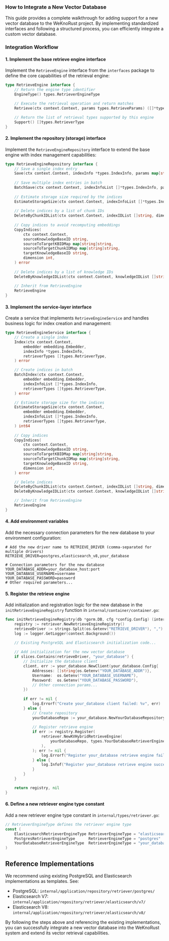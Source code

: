 ### How to Integrate a New Vector Database

This guide provides a complete walkthrough for adding support for a new vector database to the WeKnoRust project. By implementing standardized interfaces and following a structured process, you can efficiently integrate a custom vector database.

### Integration Workflow

#### 1. Implement the base retrieve engine interface
Implement the `RetrieveEngine` interface from the `interfaces` package to define the core capabilities of the retrieval engine:

```go
type RetrieveEngine interface {
    // Return the engine type identifier
    EngineType() types.RetrieverEngineType

    // Execute the retrieval operation and return matches
    Retrieve(ctx context.Context, params types.RetrieveParams) ([]*types.RetrieveResult, error)

    // Return the list of retrieval types supported by this engine
    Support() []types.RetrieverType
}
```

#### 2. Implement the repository (storage) interface
Implement the `RetrieveEngineRepository` interface to extend the base engine with index management capabilities:

```go
type RetrieveEngineRepository interface {
    // Save a single index entry
    Save(ctx context.Context, indexInfo *types.IndexInfo, params map[string]any) error
    
    // Save multiple index entries in batch
    BatchSave(ctx context.Context, indexInfoList []*types.IndexInfo, params map[string]any) error
    
    // Estimate storage size required by the indices
    EstimateStorageSize(ctx context.Context, indexInfoList []*types.IndexInfo, params map[string]any) int64
    
    // Delete indices by a list of chunk IDs
    DeleteByChunkIDList(ctx context.Context, indexIDList []string, dimension int) error
    
    // Copy indices to avoid recomputing embeddings
    CopyIndices(
        ctx context.Context,
        sourceKnowledgeBaseID string,
        sourceToTargetKBIDMap map[string]string,
        sourceToTargetChunkIDMap map[string]string,
        targetKnowledgeBaseID string,
        dimension int,
    ) error
    
    // Delete indices by a list of knowledge IDs
    DeleteByKnowledgeIDList(ctx context.Context, knowledgeIDList []string, dimension int) error
    
    // Inherit from RetrieveEngine
    RetrieveEngine
}
```

#### 3. Implement the service-layer interface
Create a service that implements `RetrieveEngineService` and handles business logic for index creation and management:

```go
type RetrieveEngineService interface {
    // Create a single index
    Index(ctx context.Context,
        embedder embedding.Embedder,
        indexInfo *types.IndexInfo,
        retrieverTypes []types.RetrieverType,
    ) error

    // Create indices in batch
    BatchIndex(ctx context.Context,
        embedder embedding.Embedder,
        indexInfoList []*types.IndexInfo,
        retrieverTypes []types.RetrieverType,
    ) error

    // Estimate storage size for the indices
    EstimateStorageSize(ctx context.Context,
        embedder embedding.Embedder,
        indexInfoList []*types.IndexInfo,
        retrieverTypes []types.RetrieverType,
    ) int64
    
    // Copy indices
    CopyIndices(
        ctx context.Context,
        sourceKnowledgeBaseID string,
        sourceToTargetKBIDMap map[string]string,
        sourceToTargetChunkIDMap map[string]string,
        targetKnowledgeBaseID string,
        dimension int,
    ) error

    // Delete indices
    DeleteByChunkIDList(ctx context.Context, indexIDList []string, dimension int) error
    DeleteByKnowledgeIDList(ctx context.Context, knowledgeIDList []string, dimension int) error

    // Inherit from RetrieveEngine
    RetrieveEngine
}
```

#### 4. Add environment variables
Add the necessary connection parameters for the new database to your environment configuration:

```
# Add the new driver name to RETRIEVE_DRIVER (comma-separated for multiple drivers)
RETRIEVE_DRIVER=postgres,elasticsearch_v8,your_database

# Connection parameters for the new database
YOUR_DATABASE_ADDR=your_database_host:port
YOUR_DATABASE_USERNAME=username
YOUR_DATABASE_PASSWORD=password
# Other required parameters...
```

#### 5. Register the retrieve engine
Add initialization and registration logic for the new database in the `initRetrieveEngineRegistry` function in `internal/container/container.go`:

```go
func initRetrieveEngineRegistry(db *gorm.DB, cfg *config.Config) (interfaces.RetrieveEngineRegistry, error) {
    registry := retriever.NewRetrieveEngineRegistry()
    retrieveDriver := strings.Split(os.Getenv("RETRIEVE_DRIVER"), ",")
    log := logger.GetLogger(context.Background())

    // Existing PostgreSQL and Elasticsearch initialization code...
    
    // Add initialization for the new vector database
    if slices.Contains(retrieveDriver, "your_database") {
        // Initialize the database client
        client, err := your_database.NewClient(your_database.Config{
            Addresses: []string{os.Getenv("YOUR_DATABASE_ADDR")},
            Username:  os.Getenv("YOUR_DATABASE_USERNAME"),
            Password:  os.Getenv("YOUR_DATABASE_PASSWORD"),
            // Other connection params...
        })
        
        if err != nil {
            log.Errorf("Create your_database client failed: %v", err)
        } else {
            // Create repository
            yourDatabaseRepo := your_database.NewYourDatabaseRepository(client, cfg)
            
            // Register retrieve engine
            if err := registry.Register(
                retriever.NewKVHybridRetrieveEngine(
                    yourDatabaseRepo, types.YourDatabaseRetrieverEngineType,
                ),
            ); err != nil {
                log.Errorf("Register your_database retrieve engine failed: %v", err)
            } else {
                log.Infof("Register your_database retrieve engine success")
            }
        }
    }

    return registry, nil
}
```

#### 6. Define a new retriever engine type constant
Add a new retriever engine type constant in `internal/types/retriever.go`:

```go
// RetrieverEngineType defines the retriever engine type
const (
    ElasticsearchRetrieverEngineType RetrieverEngineType = "elasticsearch"
    PostgresRetrieverEngineType      RetrieverEngineType = "postgres"
    YourDatabaseRetrieverEngineType  RetrieverEngineType = "your_database" // New database type
)
```

## Reference Implementations
We recommend using existing PostgreSQL and Elasticsearch implementations as templates. See:

- PostgreSQL: `internal/application/repository/retriever/postgres/`
- Elasticsearch V7: `internal/application/repository/retriever/elasticsearch/v7/`
- Elasticsearch V8: `internal/application/repository/retriever/elasticsearch/v8/`

By following the steps above and referencing the existing implementations, you can successfully integrate a new vector database into the WeKnoRust system and extend its vector retrieval capabilities.

